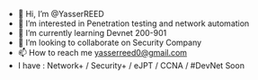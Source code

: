 - 👋 Hi, I’m @YasserREED
- 👀 I’m interested in Penetration testing and network automation
- 🌱 I’m currently learning Devnet 200-901
- 💞️ I’m looking to collaborate on Security Company
- 📫 How to reach me yasserreed0@gmail.com
- I have :  Network+ / Security+ / eJPT / CCNA / #DevNet Soon

<!---
YasserREED/YasserREED is a ✨ special ✨ repository because its `README.md` (this file) appears on your GitHub profile.
You can click the Preview link to take a look at your changes.
--->
